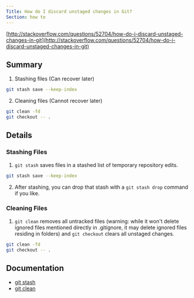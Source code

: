 ```yaml
---
Title: How do I discard unstaged changes in Git?
Section: how to
---
```


[http://stackoverflow.com/questions/52704/how-do-i-discard-unstaged-changes-in-git](http://stackoverflow.com/questions/52704/how-do-i-discard-unstaged-changes-in-git)

## Summary

1. Stashing files (Can recover later)

```sh
git stash save --keep-index
```

2. Cleaning files (Cannot recover later)

```sh
git clean -fd
git checkout -- .
```

## Details

### Stashing Files

1. `git stash` saves files in a stashed list of temporary repository edits.

```sh
git stash save --keep-index
```

2. After stashing, you can drop that stash with a `git stash drop` command if you like.

### Cleaning Files

1. `git clean` removes all untracked files (warning: while it won't delete ignored files mentioned directly in .gitignore, it may delete ignored files residing in folders) and `git checkout` clears all unstaged changes.

```sh
git clean -fd
git checkout -- .
```

## Documentation

- [git stash]()
- [git clean]()
